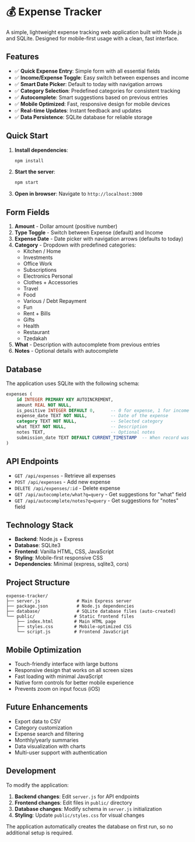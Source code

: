 # 💰 Expense Tracker

A simple, lightweight expense tracking web application built with Node.js and SQLite. Designed for mobile-first usage with a clean, fast interface.

## Features

- ✅ **Quick Expense Entry**: Simple form with all essential fields
- ✅ **Income/Expense Toggle**: Easy switch between expenses and income
- ✅ **Smart Date Picker**: Default to today with navigation arrows
- ✅ **Category Selection**: Predefined categories for consistent tracking
- ✅ **Autocomplete**: Smart suggestions based on previous entries
- ✅ **Mobile Optimized**: Fast, responsive design for mobile devices
- ✅ **Real-time Updates**: Instant feedback and updates
- ✅ **Data Persistence**: SQLite database for reliable storage

## Quick Start

1. **Install dependencies**:
   ```bash
   npm install
   ```

2. **Start the server**:
   ```bash
   npm start
   ```

3. **Open in browser**:
   Navigate to `http://localhost:3000`

## Form Fields

1. **Amount** - Dollar amount (positive number)
2. **Type Toggle** - Switch between Expense (default) and Income
3. **Expense Date** - Date picker with navigation arrows (defaults to today)
4. **Category** - Dropdown with predefined categories:
   - Kitchen / Home
   - Investments
   - Office Work
   - Subscriptions
   - Electronics Personal
   - Clothes + Accessories
   - Travel
   - Food
   - Various / Debt Repayment
   - Fun
   - Rent + Bills
   - Gifts
   - Health
   - Restaurant
   - Tzedakah
5. **What** - Description with autocomplete from previous entries
6. **Notes** - Optional details with autocomplete

## Database

The application uses SQLite with the following schema:

```sql
expenses (
    id INTEGER PRIMARY KEY AUTOINCREMENT,
    amount REAL NOT NULL,
    is_positive INTEGER DEFAULT 0,      -- 0 for expense, 1 for income
    expense_date TEXT NOT NULL,         -- Date of the expense
    category TEXT NOT NULL,             -- Selected category
    what TEXT NOT NULL,                 -- Description
    notes TEXT,                         -- Optional notes
    submission_date TEXT DEFAULT CURRENT_TIMESTAMP  -- When record was created
)
```

## API Endpoints

- `GET /api/expenses` - Retrieve all expenses
- `POST /api/expenses` - Add new expense
- `DELETE /api/expenses/:id` - Delete expense
- `GET /api/autocomplete/what?q=query` - Get suggestions for "what" field
- `GET /api/autocomplete/notes?q=query` - Get suggestions for "notes" field

## Technology Stack

- **Backend**: Node.js + Express
- **Database**: SQLite3
- **Frontend**: Vanilla HTML, CSS, JavaScript
- **Styling**: Mobile-first responsive CSS
- **Dependencies**: Minimal (express, sqlite3, cors)

## Project Structure

```
expense-tracker/
├── server.js              # Main Express server
├── package.json           # Node.js dependencies
├── database/              # SQLite database files (auto-created)
└── public/               # Static frontend files
    ├── index.html        # Main HTML page
    ├── styles.css        # Mobile-optimized CSS
    └── script.js         # Frontend JavaScript
```

## Mobile Optimization

- Touch-friendly interface with large buttons
- Responsive design that works on all screen sizes
- Fast loading with minimal JavaScript
- Native form controls for better mobile experience
- Prevents zoom on input focus (iOS)

## Future Enhancements

- Export data to CSV
- Category customization
- Expense search and filtering
- Monthly/yearly summaries
- Data visualization with charts
- Multi-user support with authentication

## Development

To modify the application:

1. **Backend changes**: Edit `server.js` for API endpoints
2. **Frontend changes**: Edit files in `public/` directory
3. **Database changes**: Modify schema in `server.js` initialization
4. **Styling**: Update `public/styles.css` for visual changes

The application automatically creates the database on first run, so no additional setup is required.
